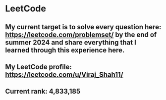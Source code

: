 # LeetCode

## My current target is to solve every question here: https://leetcode.com/problemset/ by the end of summer 2024 and share everything that I learned through this experience here.
## My LeetCode profile: https://leetcode.com/u/Viraj_Shah11/
## Current rank: 4,833,185
